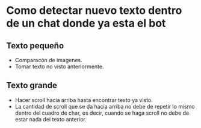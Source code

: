 # Como detectar nuevo texto dentro de un chat donde ya esta el bot

## Texto pequeño

- Comparacón de imagenes.
- Tomar texto no visto anteriormente.

## Texto grande

- Hacer scroll hacia arriba hasta encontrar texto ya visto.
- La cantidad de scroll que se da hacia arriba no debe de 
  repetir lo mismo dentro del cuadro de char, es decir, 
  cuando se haga scroll no debe de estar nada del texto anterior.